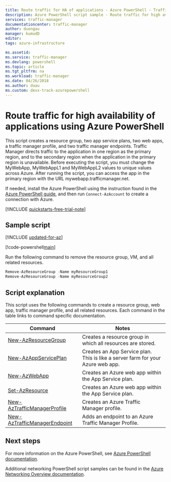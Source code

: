 ```yaml
---
title: Route traffic for HA of applications - Azure PowerShell - Traffic Manager
description: Azure PowerShell script sample - Route traffic for high availability of applications
services: traffic-manager
documentationcenter: traffic-manager
author: duongau
manager: kumudD
editor: 
tags: azure-infrastructure

ms.assetid:
ms.service: traffic-manager
ms.devlang: powershell
ms.topic: article
ms.tgt_pltfrm: na
ms.workload: traffic-manager
ms.date: 04/26/2018
ms.author: duau 
ms.custom: devx-track-azurepowershell
---
```


# Route traffic for high availability of applications using Azure PowerShell

This script creates a resource group, two app service plans, two web apps, a traffic manager profile, and two traffic manager endpoints. Traffic Manager directs traffic to the application in one region as the primary region, and to the secondary region when the application in the primary region is unavailable. Before executing the script, you must change the MyWebApp, MyWebAppL1 and MyWebAppL2 values to unique values across Azure. After running the script, you can access the app in the primary region with the URL mywebapp.trafficmanager.net.

If needed, install the Azure PowerShell using the instruction found in the [Azure PowerShell guide](/powershell/azure), and then run `Connect-AzAccount` to create a connection with Azure.

[!INCLUDE [quickstarts-free-trial-note](../../../includes/quickstarts-free-trial-note.md)]

## Sample script

[!INCLUDE [updated-for-az](../../../includes/updated-for-az.md)]

[!code-powershell[main](../../../powershell_scripts/traffic-manager/direct-traffic-for-increased-application-availability/direct-traffic-for-increased-application-availability.ps1 "Route traffic for high availability")]


Run the following command to remove the resource group, VM, and all related resources.

```powershell
Remove-AzResourceGroup -Name myResourceGroup1
Remove-AzResourceGroup -Name myResourceGroup2
```


## Script explanation

This script uses the following commands to create a resource group, web app, traffic manager profile, and all related resources. Each command in the table links to command specific documentation.

| Command | Notes |
|---|---|
| [New-AzResourceGroup](/powershell/module/az.resources/new-azresourcegroup)  | Creates a resource group in which all resources are stored. |
| [New-AzAppServicePlan](/powershell/module/az.websites/new-azappserviceplan) | Creates an App Service plan. This is like a server farm for your Azure web app. |
| [New-AzWebApp](/powershell/module/az.websites/new-azwebapp) | Creates an Azure web app within the App Service plan. |
| [Set-AzResource](/powershell/module/az.resources/new-azresource) | Creates an Azure web app within the App Service plan. |
| [New-AzTrafficManagerProfile](/powershell/module/az.trafficmanager/new-aztrafficmanagerprofile) | Creates an Azure Traffic Manager profile. |
| [New-AzTrafficManagerEndpoint](/powershell/module/az.trafficmanager/new-aztrafficmanagerendpoint) | Adds an endpoint to an Azure Traffic Manager Profile. |

## Next steps

For more information on the Azure PowerShell, see [Azure PowerShell documentation](/powershell/azure/).

Additional networking PowerShell script samples can be found in the [Azure Networking Overview documentation](../powershell-samples.md?toc=%2fazure%2fnetworking%2ftoc.json).
